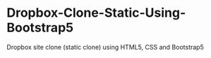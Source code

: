 # Dropbox-Clone-Static-Using-Bootstrap5
Dropbox site clone (static clone) using HTML5, CSS and Bootstrap5 

